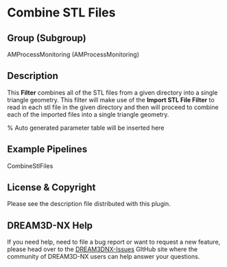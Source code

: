 # Combine STL Files

## Group (Subgroup)

AMProcessMonitoring (AMProcessMonitoring)

## Description

This **Filter** combines all of the STL files from a given directory into a single triangle geometry. This filter will make use of the **Import STL File Filter** to read in each stl file in the given directory and then will proceed to combine each of the imported files into a single triangle geometry.

% Auto generated parameter table will be inserted here

## Example Pipelines

CombineStlFiles

## License & Copyright

Please see the description file distributed with this plugin.

## DREAM3D-NX Help

If you need help, need to file a bug report or want to request a new feature, please head over to the [DREAM3DNX-Issues](https://github.com/BlueQuartzSoftware/DREAM3DNX-Issues) GItHub site where the community of DREAM3D-NX users can help answer your questions.
